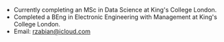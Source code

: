 - Currently completing an MSc in Data Science at King's College London.
- Completed a BEng in Electronic Engineering with Management at King's College London.
- Email: rzabian@icloud.com

<!---
Rakan-z/Rakan-z is a ✨ special ✨ repository because its `README.md` (this file) appears on your GitHub profile.
You can click the Preview link to take a look at your changes.
--->
